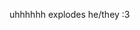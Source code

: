 uhhhhhh explodes
he/they :3

<!---
albvan/albvan is a ✨ special ✨ repository because its `README.md` (this file) appears on your GitHub profile.
You can click the Preview link to take a look at your changes.
--->
